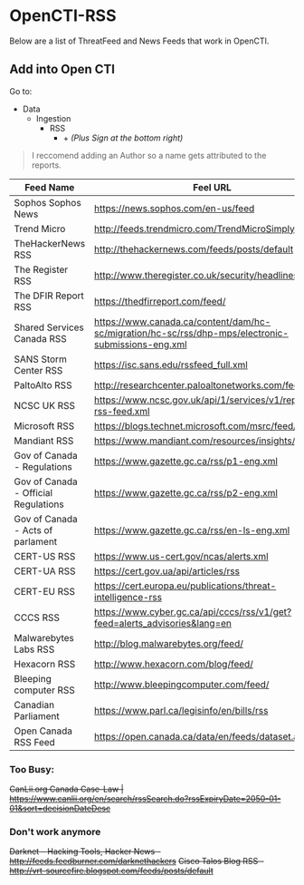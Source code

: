 # OpenCTI-RSS

Below are a list of ThreatFeed and News Feeds that work in OpenCTI.

## Add into Open CTI
Go to:
- Data
   - Ingestion
      - RSS
         - \+ _(Plus Sign at the bottom right)_
>I reccomend adding an Author so a name gets attributed to the reports.

Feed Name|Feel URL
-|-
Sophos Sophos News                    |  https://news.sophos.com/en-us/feed
Trend Micro                           |  http://feeds.trendmicro.com/TrendMicroSimplySecurity
TheHackerNews RSS                     |  http://thehackernews.com/feeds/posts/default
The Register RSS                      |  http://www.theregister.co.uk/security/headlines.atom
The DFIR Report RSS                   |  https://thedfirreport.com/feed/
Shared Services Canada RSS            |  https://www.canada.ca/content/dam/hc-sc/migration/hc-sc/rss/dhp-mps/electronic-submissions-eng.xml
SANS Storm Center RSS                 |  https://isc.sans.edu/rssfeed_full.xml
PaltoAlto RSS                         |  http://researchcenter.paloaltonetworks.com/feed/
NCSC UK RSS                           |  https://www.ncsc.gov.uk/api/1/services/v1/report-rss-feed.xml
Microsoft RSS                         |  https://blogs.technet.microsoft.com/msrc/feed/
Mandiant RSS                          |  https://www.mandiant.com/resources/insights/rss.xml
Gov of Canada - Regulations           |  https://www.gazette.gc.ca/rss/p1-eng.xml
Gov of Canada - Official Regulations  |  https://www.gazette.gc.ca/rss/p2-eng.xml
Gov of Canada - Acts of parlament     |  https://www.gazette.gc.ca/rss/en-ls-eng.xml
CERT-US RSS                           |  https://www.us-cert.gov/ncas/alerts.xml
CERT-UA RSS                           |  https://cert.gov.ua/api/articles/rss
CERT-EU RSS                           |  https://cert.europa.eu/publications/threat-intelligence-rss
CCCS RSS                              |  https://www.cyber.gc.ca/api/cccs/rss/v1/get?feed=alerts_advisories&lang=en
Malwarebytes Labs RSS                 |  http://blog.malwarebytes.org/feed/
Hexacorn RSS                          |  http://www.hexacorn.com/blog/feed/
Bleeping computer RSS                 |  http://www.bleepingcomputer.com/feed/
Canadian Parliament                   |  https://www.parl.ca/legisinfo/en/bills/rss
Open Canada RSS Feed                  |  https://open.canada.ca/data/en/feeds/dataset.atom

### Too Busy:
~~CanLii.org Canada Case-Law            |  https://www.canlii.org/en/search/rssSearch.do?rssExpiryDate=2050-01-01&sort=decisionDateDesc~~

### Don't work anymore
~~Darknet – Hacking Tools, Hacker News  -  http://feeds.feedburner.com/darknethackers~~
~~Cisco Talos Blog RSS - http://vrt-sourcefire.blogspot.com/feeds/posts/default~~
